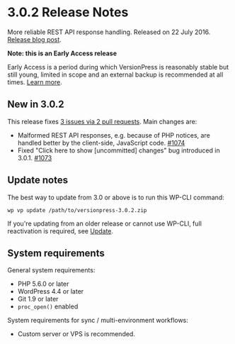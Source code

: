 # 3.0.2 Release Notes

More reliable REST API response handling. Released on 22 July 2016. [Release blog post](https://blog.versionpress.net/2016/07/3-0-2-released/).

<div class="note">
  <p><strong>Note: this is an Early Access release</strong></p>
  <p>Early Access is a period during which VersionPress is reasonably stable but still young, limited in scope and an external backup is recommended at all times. <a href="../getting-started/about-eap">Learn more</a>.</p>
</div>

## New in 3.0.2

This release fixes [3 issues via 2 pull requests](https://github.com/versionpress/versionpress/milestone/21?closed=1). Main changes are:

- Malformed REST API responses, e.g. because of PHP notices, are handled better by the client-side, JavaScript code. [#1074](https://github.com/versionpress/versionpress/issues/1074)
- Fixed "Click here to show [uncommitted] changes" bug introduced in 3.0.1. [#1073](https://github.com/versionpress/versionpress/issues/1073)


## Update notes

The best way to update from 3.0 or above is to run this WP-CLI command:

```
wp vp update /path/to/versionpress-3.0.2.zip
```

If you're updating from an older release or cannot use WP-CLI, full reactivation is required, see [Update](http://docs.versionpress.net/en/getting-started/installation-uninstallation#update). 


## System requirements

General system requirements:

 - PHP 5.6.0 or later
 - WordPress 4.4 or later
 - Git 1.9 or later
 - `proc_open()` enabled

System requirements for sync / multi-environment workflows:

 - Custom server or VPS is recommended.
